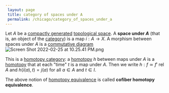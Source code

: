 ```yaml
---
 layout: page
 title: category of spaces under A
 permalink: /chicago/category_of_spaces_under_a
---
```


Let $A$ be a [compactly generated](https://defsmath.github.io/DefsMath/homotopy_equivalence_of_spaces) [topological space](https://defsmath.github.io/DefsMath/compactly_generated). A **space under $A$** (that is, an object of the [category](https://defsmath.github.io/DefsMath/topological_space)) is a map $i:A\to X$. A morphism between spaces under $A$ is a [commutative diagram](https://defsmath.github.io/DefsMath/category) ![Screen Shot 2022-02-25 at 10.25.41 PM.png](https://defsmath.github.io/DefsMath/commutative_diagram)

This is a [homotopy category](https://defsmath.github.io/DefsMath/homotopy_category): a [homotopy](https://defsmath.github.io/DefsMath/homotopy) $h$ between maps under $A$ is a [homotopy](https://defsmath.github.io/DefsMath/homotopy) that at each "time" $t$ is a map under $A$. Then we write $h:f\simeq f' \text{ rel } A$ and $h(i(a),t) = j(a)$ for all $a\in A$ and $t\in I$. 

The above notion of [homotopy equivalence](https://defsmath.github.io/DefsMath/homotopy_equivalence_of_spaces) is called **cofiber homotopy equivalence**. 